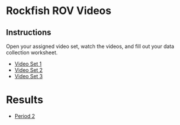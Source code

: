 # Rockfish ROV Videos

## Instructions

Open your assigned video set, watch the videos, and fill out your data collection worksheet.

* [Video Set 1](./Set1.md)
* [Video Set 2](./Set2.md)
* [Video Set 3](./Set2.md)


# Results

* [Period 2](./results.md)
